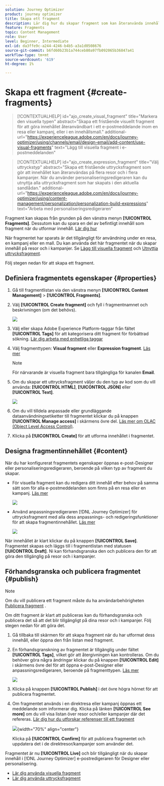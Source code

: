```yaml
---
solution: Journey Optimizer
product: journey optimizer
title: Skapa ett fragment
description: Lär dig hur du skapar fragment som kan återanvända innehåll i Journey Optimizer kampanjer och resor
feature: Fragments
topic: Content Management
role: User
level: Beginner, Intermediate
exl-id: da3ffe9c-a244-4246-b4b5-a3a1d0508676
source-git-commit: b6fd60b23b1a744ceb80a97fb092065b36847a41
workflow-type: tm+mt
source-wordcount: '619'
ht-degree: 1%

---
```


# Skapa ett fragment {#create-fragments}

>[!CONTEXTUALHELP]
>id="ajo_create_visual_fragment"
>title="Markera den visuella typen"
>abstract="Skapa ett fristående visuellt fragment för att göra innehållet återanvändbart i ett e-postmeddelande inom en resa eller kampanj, eller i en innehållsmall."
>additional-url="https://experienceleague.adobe.com/en/docs/journey-optimizer/using/channels/email/design-email/add-content/use-visual-fragments" text="Lägg till visuella fragment i e-postmeddelanden"

>[!CONTEXTUALHELP]
>id="ajo_create_expression_fragment"
>title="Välj uttryckstyp"
>abstract="Skapa ett fristående uttrycksfragment som gör att innehållet kan återanvändas på flera resor och i flera kampanjer. När du använder personaliseringsredigeraren kan du utnyttja alla uttrycksfragment som har skapats i den aktuella sandlådan."
>additional-url="https://experienceleague.adobe.com/en/docs/journey-optimizer/using/content-management/personalization/personalization-build-expressions" text="Arbeta med personaliseringsredigeraren"

Fragment kan skapas från grunden på den vänstra menyn **[!UICONTROL Fragments]**. Dessutom kan du spara en del av befintligt innehåll som fragment när du utformar innehåll. [Lär dig hur](#save-as-fragment)

När fragmentet har sparats är det tillgängligt för användning under en resa, en kampanj eller en mall. Du kan använda det här fragmentet när du skapar innehåll på resor och i kampanjer. Se [Lägg till visuella fragment](../email/use-visual-fragments.md) och [Utnyttja uttrycksfragment](../personalization/use-expression-fragments.md).

Följ stegen nedan för att skapa ett fragment.

## Definiera fragmentets egenskaper {#properties}

1. Gå till fragmentlistan via den vänstra menyn **[!UICONTROL Content Management]** > **[!UICONTROL Fragments]**.

1. Välj **[!UICONTROL Create fragment]** och fyll i fragmentnamnet och beskrivningen (om det behövs).

   ![](assets/fragment-details.png)

1. Välj eller skapa Adobe Experience Platform-taggar från fältet **[!UICONTROL Tags]** för att kategorisera ditt fragment för förbättrad sökning. [Lär dig arbeta med enhetliga taggar](../start/search-filter-categorize.md#tags)

1. Välj fragmenttypen: **Visual fragment** eller **Expression fragment**. [Läs mer](../content-management/fragments.md#visual-expression)

   >[!NOTE]
   >
   >För närvarande är visuella fragment bara tillgängliga för kanalen **Email**.

1. Om du skapar ett uttrycksfragment väljer du den typ av kod som du vill använda: **[!UICONTROL HTML]**, **[!UICONTROL JSON]** eller **[!UICONTROL Text]**.

   ![](assets/fragment-expression-type.png)

1. Om du vill tilldela anpassade eller grundläggande dataanvändningsetiketter till fragmentet klickar du på knappen **[!UICONTROL Manage access]** i skärmens övre del. [Läs mer om OLAC (Object Level Access Control)](../administration/object-based-access.md).

1. Klicka på **[!UICONTROL Create]** för att utforma innehållet i fragmentet.

## Designa fragmentinnehållet {#content}

När du har konfigurerat fragmentets egenskaper öppnas e-post-Designer eller personaliseringsredigeraren, beroende på vilken typ av fragment du skapar.

* För visuella fragment kan du redigera ditt innehåll efter behov på samma sätt som för alla e-postmeddelanden som finns på en resa eller en kampanj. [Läs mer](../email/get-started-email-design.md)

  ![](assets/fragment-designer.png)

* Använd anpassningsredigeraren [!DNL Journey Optimizer] för uttrycksfragment med alla dess anpassnings- och redigeringsfunktioner för att skapa fragmentinnehållet. [Läs mer](../personalization/personalization-build-expressions.md)

  ![](assets/fragment-expression-editor.png)

När innehållet är klart klickar du på knappen **[!UICONTROL Save]**. Fragmentet skapas och läggs till i fragmentlistan med statusen **[!UICONTROL Draft]**. Ni kan förhandsgranska den och publicera den för att göra den tillgänglig på resor och i kampanjer.

## Förhandsgranska och publicera fragmentet {#publish}

>[!NOTE]
>
>Om du vill publicera ett fragment måste du ha användarbehörigheten [Publicera fragment](../administration/ootb-product-profiles.md#content-library-manager) .

Om ditt fragment är klart att publiceras kan du förhandsgranska och publicera det så att det blir tillgängligt på dina resor och i kampanjer. Följ stegen nedan för att göra det.

1. Gå tillbaka till skärmen för att skapa fragment när du har utformat dess innehåll, eller öppna den från listan med fragment.

1. En förhandsgranskning av fragmentet är tillgänglig under fältet **[!UICONTROL Tags]**, vilket gör att återgivningen kan kontrolleras. Om du behöver göra några ändringar klickar du på knappen **[!UICONTROL Edit]** i skärmens övre del för att öppna e-post-Designer eller anpassningsredigeraren, beroende på fragmenttypen. [Läs mer](manage-fragments.md#edit-fragments)

   ![](assets/fragment-preview.png)

1. Klicka på knappen **[!UICONTROL Publish]** i det övre högra hörnet för att publicera fragmentet.

1. Om fragmentet används i en direktresa eller kampanj öppnas ett meddelande som informerar dig. Klicka på länken **[!UICONTROL See more]** om du vill visa listan över resor och/eller kampanjer där det refereras. [Lär dig hur du utforskar referenser till ett fragment](../content-management/manage-fragments.md#explore-references)

   ![](assets/fragment-publish.png){width="70%" align="center"}

   Klicka på **[!UICONTROL Confirm]** för att publicera fragmentet och uppdatera det i de direktresor/kampanjer som använder det.

Fragmentet är nu **[!UICONTROL Live]** och blir tillgängligt när du skapar innehåll i [!DNL Journey Optimizer] e-postredigeraren för Designer eller personalisering.

* [Lär dig använda visuella fragment](../email/use-visual-fragments.md)
* [Lär dig använda uttrycksfragment](../personalization/use-expression-fragments.md)
